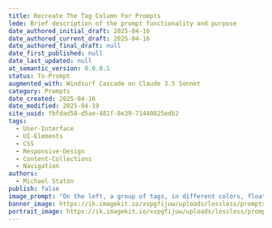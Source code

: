 ```yaml
---
title: Recreate The Tag Column For Prompts
lede: Brief description of the prompt functionality and purpose
date_authored_initial_draft: 2025-04-16
date_authored_current_draft: 2025-04-16
date_authored_final_draft: null
date_first_published: null
date_last_updated: null
at_semantic_version: 0.0.0.1
status: To-Prompt
augmented_with: Windsurf Cascade on Claude 3.5 Sonnet
category: Prompts
date_created: 2025-04-16
date_modified: 2025-04-19
site_uuid: fbfdad58-d5ae-481f-8e39-71440825edb2
tags: 
  - User-Interface
  - UI-Elements
  - CSS
  - Responsive-Design
  - Content-Collections
  - Navigation
authors:
  - Michael Staton
publish: false
image_prompt: "On the left, a group of tags, in different colors, floating around haphazardly.  On the right, a list of tags, in a column, sorted alphabetically."
banner_image: https://ik.imagekit.io/xvpgfijuw/uploads/lossless/prompts/user-interface/2025-05-05_banner_image_Recreate-the-Tag-Column-for-Prompts_7065c257-d1af-4e48-b0f1-d13af6e6e421_kNksk_Ikd.webp
portrait_image: https://ik.imagekit.io/xvpgfijuw/uploads/lossless/prompts/user-interface/2025-05-05_portrait_image_Recreate-the-Tag-Column-for-Prompts_847ce740-451f-458c-b8a8-b32b4a8bf6f1_iCM1_C6DA.webp
---
```

